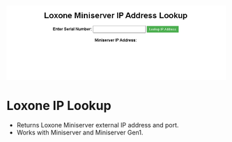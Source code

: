 ![Screenshot](getloxip.png)
# Loxone IP Lookup
- Returns Loxone Miniserver external IP address and port.
- Works with Miniserver and Miniserver Gen1.
